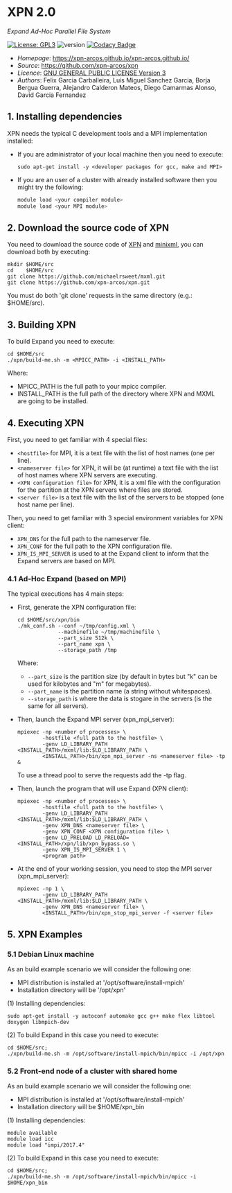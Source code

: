 # XPN 2.0
*Expand Ad-Hoc Parallel File System*

[![License: GPL3](https://img.shields.io/badge/License-GPL3-blue.svg)](https://opensource.org/licenses/GPL-3.0)
![version](https://img.shields.io/badge/version-2.0-blue)
[![Codacy Badge](https://app.codacy.com/project/badge/Grade/ca0c40db97f64698a2db9992cafdd4ab)](https://www.codacy.com/gh/xpn-arcos/xpn/dashboard?utm_source=github.com&amp;utm_medium=referral&amp;utm_content=xpn-arcos/xpn&amp;utm_campaign=Badge_Grade)

* *Homepage*: https://xpn-arcos.github.io/xpn-arcos.github.io/
* *Source*:   https://github.com/xpn-arcos/xpn
* *Licence*:  [GNU GENERAL PUBLIC LICENSE Version 3](https://github.com/dcamarmas/xpn/blob/master/COPYING)</br>
* *Authors*:  Felix Garcia Carballeira, Luis Miguel Sanchez Garcia, Borja Bergua Guerra, Alejandro Calderon Mateos, Diego Camarmas Alonso, David Garcia Fernandez



## 1. Installing dependencies

XPN needs the typical C development tools and a MPI implementation installed:
  * If you are administrator of your local machine then you need to execute:
    ```
    sudo apt-get install -y <developer packages for gcc, make and MPI>
    ```
  * If you are an user of a cluster with already installed software then you might try the following:
    ```bash
    module load <your compiler module>
    module load <your MPI module>
    ```


## 2. Download the source code of XPN

You need to download the source code of [XPN](https://xpn-arcos.github.io/arcos-xpn.github.io/) and [minixml](http://www.minixml.org), you can download both by executing:
```
mkdir $HOME/src
cd    $HOME/src
git clone https://github.com/michaelrsweet/mxml.git
git clone https://github.com/xpn-arcos/xpn.git
```

You must do both 'git clone' requests in the same directory (e.g.: $HOME/src).


## 3. Building XPN 

To build Expand you need to execute:
```
cd $HOME/src
./xpn/build-me.sh -m <MPICC_PATH> -i <INSTALL_PATH>
```
Where:
  * MPICC_PATH is the full path to your mpicc compiler.
  * INSTALL_PATH is the full path of the directory where XPN and MXML are going to be installed.



## 4. Executing XPN

First, you need to get familiar with 4 special files:
  * ```<hostfile>``` for MPI, it is a text file with the list of host names (one per line).
  * ```<nameserver file>``` for XPN, it will be (at runtime) a text file with the list of host names where XPN servers are executing.
  * ```<XPN configuration file>``` for XPN, it is a xml file with the configuration for the partition at the XPN servers where files are stored.
  * ```<server file>``` is a text file with the list of the servers to be stopped (one host name per line).

Then, you need to get familiar with 3 special environment variables for XPN client:
  * ```XPN_DNS```  for the full path to the nameserver file.
  * ```XPN_CONF``` for the full path to the XPN configuration file.
  * ```XPN_IS_MPI_SERVER``` is used to at the Expand client to inform that the Expand servers are based on MPI. 

### 4.1 Ad-Hoc Expand (based on MPI)
The typical executions has 4 main steps:
- First, generate the XPN configuration file:  

    ```
    cd $HOME/src/xpn/bin
    ./mk_conf.sh --conf ~/tmp/config.xml \
                 --machinefile ~/tmp/machinefile \
                 --part_size 512k \
                 --part_name xpn \
                 --storage_path /tmp
    ```
    Where:
    * ```--part_size``` is the partition size (by default in bytes but "k" can be used for kilobytes and "m" for megabytes).
    * ```--part_name``` is the partition name (a string without whitespaces).
    * ```--storage_path``` is where the data is stogare in the servers (is the same for all servers).
    
- Then, launch the Expand MPI server (xpn_mpi_server):  

    ```
    mpiexec -np <number of processes> \
            -hostfile <full path to the hostfile> \
            -genv LD_LIBRARY_PATH <INSTALL_PATH>/mxml/lib:$LD_LIBRARY_PATH \
            <INSTALL_PATH>/bin/xpn_mpi_server -ns <nameserver file> -tp &
    ```

    To use a thread pool to serve the requests add the -tp flag.

- Then,  launch the program that will use Expand (XPN client):
    
    ```
    mpiexec -np <number of processes> \
            -hostfile <full path to the hostfile> \
            -genv LD_LIBRARY_PATH <INSTALL_PATH>/mxml/lib:$LD_LIBRARY_PATH \
            -genv XPN_DNS <nameserver file> \
            -genv XPN_CONF <XPN configuration file> \
            -genv LD_PRELOAD LD_PRELOAD=<INSTALL_PATH>/xpn/lib/xpn_bypass.so \
            -genv XPN_IS_MPI_SERVER 1 \
            <program path>
    ```

- At the end of your working session, you need to stop the MPI server (xpn_mpi_server):  

    ```
    mpiexec -np 1 \
            -genv LD_LIBRARY_PATH <INSTALL_PATH>/mxml/lib:$LD_LIBRARY_PATH \
            -genv XPN_DNS <nameserver file> \
            <INSTALL_PATH>/bin/xpn_stop_mpi_server -f <server file>
    ```


## 5. XPN Examples

### 5.1 Debian Linux machine

As an build example scenario we will consider the following one:
* MPI distribution is installed at '/opt/software/install-mpich'
* Installation directory will be '/opt/xpn'

(1) Installing dependencies:
  ```
  sudo apt-get install -y autoconf automake gcc g++ make flex libtool doxygen libmpich-dev
  ```

(2) To build Expand in this case you need to execute:
   ```
   cd $HOME/src;
   ./xpn/build-me.sh -m /opt/software/install-mpich/bin/mpicc -i /opt/xpn
   ```


### 5.2 Front-end node of a cluster with shared home

As an build example scenario we will consider the following one:
* MPI distribution is installed at '/opt/software/install-mpich'
* Installation directory will be $HOME/xpn_bin

(1) Installing dependencies:
  ```
  module available
  module load icc
  module load "impi/2017.4"
  ```

(2) To build Expand in this case you need to execute:
```
cd $HOME/src;
./xpn/build-me.sh -m /opt/software/install-mpich/bin/mpicc -i $HOME/xpn_bin
```
